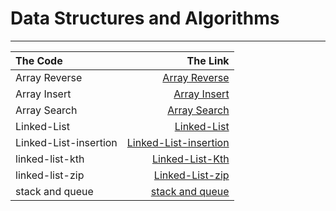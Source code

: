

# Data Structures and Algorithms

---







| The Code	     |                            The Link |
|:--------------|------------------------------------:|
| Array Reverse |   [Array Reverse](readme/README.md) |
| Array Insert  |  [ Array Insert](readme2/README.md) |
| Array Search  |  [Array Search ](readme3/README.md) |
| Linked-List  |  [ Linked-List ](readme04.md) |
| Linked-List-insertion  |  [ Linked-List-insertion ](Read05/README.md) |
| linked-list-kth |  [ Linked-List-Kth ](Read06/README.MD) |
| linked-list-zip |  [ Linked-List-zip ](Read07/README.MD) |
| stack and queue |  [ stack and queue ](Read08/README.MD) |


